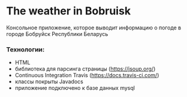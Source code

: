 # The weather in Bobruisk
Консольное приложение, которое выводит информацию о погоде в городе Бобруйск Республики Беларусь

### Технологии:

- HTML 
- библиотека для парсинга страницы (https://jsoup.org/)
- Continuous Integration Travis (https://docs.travis-ci.com/)
- классы покрыты Javadocs
- приложение подключено к базе данных mysql

  
 